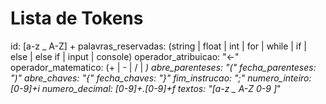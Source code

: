 
# Lista de Tokens
id: [a-z _ A-Z] +
palavras_reservadas: (string | float | int | for | while | if | else | else if | input | console)
operador_atribuicao: "<-"
operador_matematico: (+ | - | / | *)
abre_parenteses: "("
fecha_parenteses: ")"
abre_chaves: "{"
fecha_chaves: "}"
fim_instrucao: ";"
numero_inteiro: [0-9]+i
numero_decimal: [0-9]+.[0-9]+f
textos: "[a-z _ A-Z 0-9 ]*"
